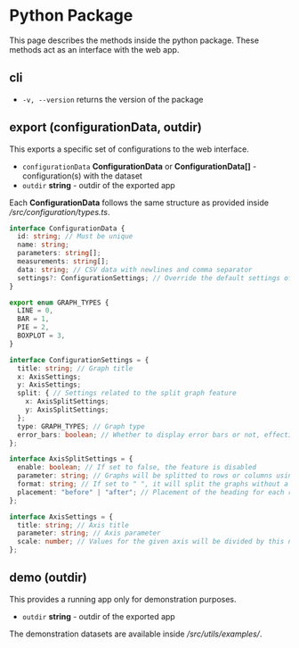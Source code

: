 # Python Package

This page describes the methods inside the python package. These methods act as an interface with the web app.

## cli

- `-v, --version` returns the version of the package

## export (configurationData, outdir)

This exports a specific set of configurations to the web interface.

- `configurationData` **ConfigurationData** or **ConfigurationData[]** - configuration(s) with the dataset
- `outdir` **string** - outdir of the exported app

Each **ConfigurationData** follows the same structure as provided inside */src/configuration/types.ts*.

```ts
interface ConfigurationData {
  id: string; // Must be unique
  name: string;
  parameters: string[];
  measurements: string[];
  data: string; // CSV data with newlines and comma separator
  settings?: ConfigurationSettings; // Override the default settings of the graph inside the app
}

export enum GRAPH_TYPES {
  LINE = 0,
  BAR = 1,
  PIE = 2,
  BOXPLOT = 3,
}

interface ConfigurationSettings = {
  title: string; // Graph title
  x: AxisSettings;
  y: AxisSettings;
  split: { // Settings related to the split graph feature
    x: AxisSplitSettings;
    y: AxisSplitSettings;
  };
  type: GRAPH_TYPES; // Graph type
  error_bars: boolean; // Whether to display error bars or not, effective only for line and bar charts
};

interface AxisSplitSettings = {
  enable: boolean; // If set to false, the feature is disabled
  parameter: string; // Graphs will be splitted to rows or columns using this parameter
  format: string; // If set to " ", it will split the graphs without a heading for each row/column
  placement: "before" | "after"; // Placement of the heading for each row/column
};

interface AxisSettings = {
  title: string; // Axis title
  parameter: string; // Axis parameter
  scale: number; // Values for the given axis will be divided by this number. Useful when graphs have a
};
```

## demo (outdir)

This provides a running app only for demonstration purposes.

- `outdir` **string** - outdir of the exported app

The demonstration datasets are available inside */src/utils/examples/*.
